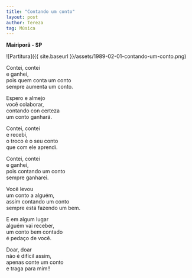 ```yaml
---
title: "Contando um conto"
layout: post
author: Tereza
tag: Música
---
```


**Mairiporã - SP**

![Partitura]({{ site.baseurl }}/assets/1989-02-01-contando-um-conto.png)
 
Contei, contei  
e ganhei,  
pois quem conta um conto  
sempre aumenta um conto.

Espero e almejo  
você colaborar,  
contando con certeza  
um conto ganhará.  

Contei, contei  
e recebi,  
o troco é o seu conto  
que com ele aprendi.

Contei, contei  
e ganhei,  
pois contando um conto  
sempre ganharei.

Você levou  
um conto a alguém,  
assim contando um conto  
sempre está fazendo um bem.

E em algum lugar  
alguém vai receber,  
um conto bem contado  
é pedaço de você.

Doar, doar  
não é difícil assim,  
apenas conte um conto  
e traga para mim!!
